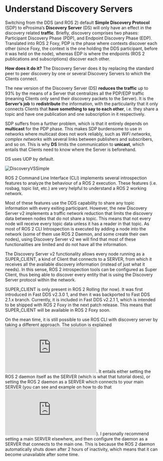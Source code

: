 # Understand Discovery Servers

Switching from the DDS (and ROS 2) default **Simple Discovery Protocol** (SDP) to eProsima’s **Discovery Server** (DS) will only have an 
effect in the discovery related **traffic**. Briefly, discovery comprises two phases: Participant Discovery Phase (PDP), and Endpoint 
Discovery Phase (EDP). Translated into ROS 2 Foxy, PDP is the phase where contexts discover each other (since Foxy, the context is 
the one holding the DDS participant, before it was held on the node), whereas EDP is where the endpoints (ROS 2 publications and subscriptions) discover each other.

**How does it do it?** The Discovery Server does it by replacing the standard peer to peer discovery by one or several Discovery Servers to which the Clients connect.

The new version of the Discovery Server (DS) **reduces the traffic** up to 93% by the means of a Server that centralizes all the PDP/EDP traffic 
(meaning Clients only send their discovery packets to the Server). It is the **Server’s job** to **redistribute** the information, with the particularity 
that it only connects Clients that **have something to say to each other**, i.e. they share a topic and have one publication and one subscription in it respectively.

SDP suffers from a further problem, which is that it entirely depends on **multicast** for the PDP phase. This makes SDP burdensome to use in networks 
where multicast does not work reliably, such as *WiFi networks*, *complex networks* with several links between publishers and subscribers, and so on. 
This is why **DS** limits the communication to **unicast**, which entails that Clients need to know where the Server is beforehand.

DS uses UDP by default.

![DiscoveryVSSimple](https://fast-dds.docs.eprosima.com/en/latest/_images/ds_explanation.svg)


ROS 2 Command Line Interface (CLI) implements several introspection features to analyze the behaviour of a ROS 2 execution. 
These features (i.e. rosbag, topic list, etc.) are very helpful to understand a ROS 2 working network.

Most of these features use the DDS capability to share any topic information with every exiting participant. 
However, the new Discovery Server v2 implements a traffic network reduction that limits the discovery data between nodes 
that do not share a topic. This means that not every node will receive every topic data unless it has a reader in that topic. 
As most of ROS 2 CLI Introspection is executed by adding a node into the network (some of them use ROS 2 Daemon, and some create their own nodes), 
using Discovery Server v2 we will find that most of these functionalities are limited and do not have all the information.

The Discovery Server v2 functionality allows every node running as a SUPER_CLIENT, a kind of Client that connects to a SERVER, 
from which it receives all the available discovery information (instead of just what it needs). In this sense, ROS 2 introspection 
tools can be configured as Super Client, thus being able to discover every entity that is using the Discovery Server protocol within the network.

SUPER_CLIENT is only present in ROS 2 Rolling (for now). It was first introduced in Fast DDS v2.3.0 1, and then it was backported to Fast DDS 2.1.x branch. Currently, it is included in Fast DDS v2.2.1 1, which is intended to be shipped with ROS 2 Foxy in the next patch release. This means that SUPER_CLIENT will be available in ROS 2 Foxy soon.

On the mean time, it is still possible to use ROS CLI with discovery server by taking a different approach. The solution is explained ![here](https://fast-dds.docs.eprosima.com/en/v2.2.0/fastdds/ros2/discovery_server/ros2_discovery_server.html#daemon-s-related-commands). It entails either setting the ROS 2 daemon itself as the SERVER (which is what that tutorial does), or setting the ROS 2 daemon as a SERVER which connects to your main SERVER (you can see and example on how to do that ![here](https://fast-dds.docs.eprosima.com/en/v2.2.0/fastdds/use_cases/wifi/discovery_server_use_case.html#option-2)). I personally recommend setting a main SERVER elsewhere, and then configure the daemon as a SERVER that connects to the main one. This is because the ROS 2 daemon automatically shuts down after 2 hours of inactivity, which means that it can become unavailable after some time.

